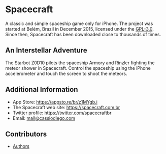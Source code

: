 # Spacecraft
A classic and simple spaceship game only for iPhone. The project was started at Belém, Brazil in December 2015, licensed under the [GPL-3.0](LICENSE). Since then, Spacecraft has been downloaded close to thousands of times.

## An Interstellar Adventure
The Starbot Z0D10 pilots the spaceship Armory and Rinzler fighting the meteor shower in Spacecraft. Control the spaceship using the iPhone accelerometer and touch the screen to shoot the meteors.

## Additional Information
- App Store: https://appsto.re/br/z1MYgb.i
- The Spacecraft web site: https://spacecraft.com.br
- Twitter profile: https://twitter.com/spacecraftbr
- Email: mail@cassiodiego.com

## Contributors
- [Authors](AUTHORS.md)
